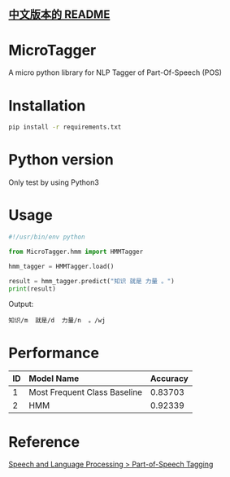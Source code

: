 [中文版本的 README](README.md)
------------------------------

# MicroTagger
A micro python library for NLP Tagger of Part-Of-Speech (POS)

# Installation
```bash
pip install -r requirements.txt
```

# Python version
Only test by using Python3

# Usage
```python
#!/usr/bin/env python

from MicroTagger.hmm import HMMTagger

hmm_tagger = HMMTagger.load()

result = hmm_tagger.predict("知识 就是 力量 。")
print(result)
```

Output:
```text
知识/m  就是/d  力量/n  。/wj
```


# Performance

| ID | Model Name                   | Accuracy |
|:---|:-----------------------------|:---------|
| 1  | Most Frequent Class Baseline | 0.83703  |
| 2  | HMM                          | 0.92339  |

# Reference
[Speech and Language Processing > Part-of-Speech Tagging]([](https://web.stanford.edu/~jurafsky/slp3/10.pdf))
